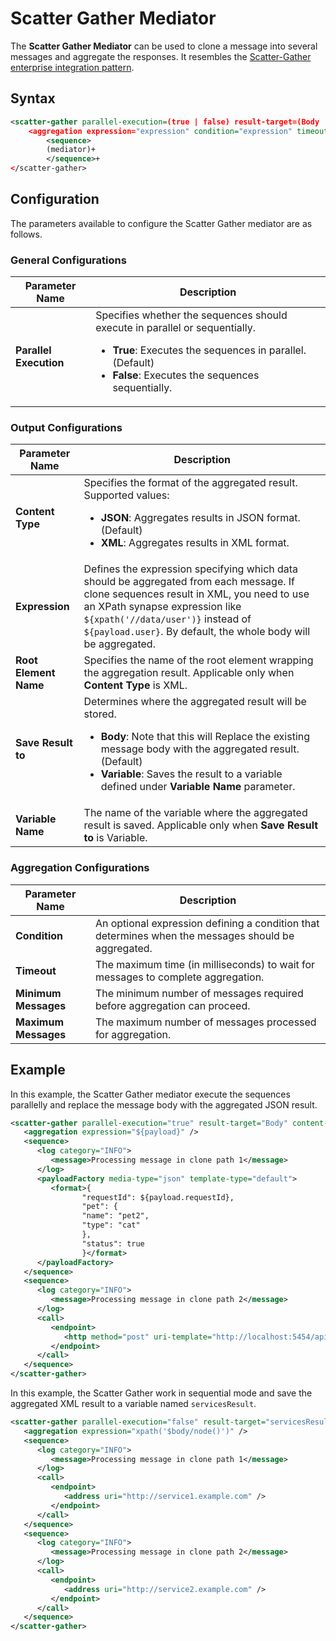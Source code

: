 # Scatter Gather Mediator

The **Scatter Gather Mediator** can be used to clone a message into several messages and aggregate the responses. It resembles the [Scatter-Gather enterprise integration pattern]({{base_path}}/learn/enterprise-integration-patterns/message-routing/scatter-gather/).

## Syntax

```xml
<scatter-gather parallel-execution=(true | false) result-target=(Body | variable) content-type=(JSON | XML) root-element=(string)>
    <aggregation expression="expression" condition="expression" timeout="long" min-messages="expression" max-messages="expression"/>
        <sequence>
        (mediator)+
        </sequence>+
</scatter-gather>
```
## Configuration

The parameters available to configure the Scatter Gather mediator are as follows.

### General Configurations

<table>
   <thead>
      <tr class="header">
         <th>Parameter Name</th>
         <th>Description</th>
      </tr>
   </thead>
   <tbody>
      <tr class="odd">
         <td><strong>Parallel Execution</strong></td>
         <td>
            Specifies whether the sequences should execute in parallel or sequentially. 
            <ul>
               <li><strong>True</strong>: Executes the sequences in parallel. (Default)</li>
               <li><strong>False</strong>: Executes the sequences sequentially.</li>
            </ul>
         </td>
      </tr>
   </tbody>
</table>

### Output Configurations

<table>
   <thead>
      <tr>
         <th>Parameter Name</th>
         <th>Description</th>
      </tr>
   </thead>
   <tbody>
      <tr class="odd">
         <td><strong>Content Type</strong></td>
         <td>
            Specifies the format of the aggregated result. Supported values:
            <ul>
               <li><strong>JSON</strong>: Aggregates results in JSON format. (Default)</li>
               <li><strong>XML</strong>: Aggregates results in XML format.</li>
            </ul>
         </td>
      </tr>
      <tr class="even">
         <td><strong>Expression</strong></td>
         <td>
            Defines the expression specifying which data should be aggregated from each message. If clone sequences result in XML, you need to use an XPath synapse expression like <code>${xpath('//data/user')}</code> instead of <code>${payload.user}</code>. By default, the whole body will be aggregated.
         </td>
      </tr>
      <tr class="odd">
         <td><strong>Root Element Name</strong></td>
         <td>Specifies the name of the root element wrapping the aggregation result. Applicable only when <strong>Content Type</strong> is XML.</td>
      </tr>
      <tr class="even">
         <td><strong>Save Result to</strong></td>
         <td>
            Determines where the aggregated result will be stored. 
            <ul>
               <li><strong>Body</strong>: Note that this will Replace the existing message body with the aggregated result. (Default)</li>
               <li><strong>Variable</strong>: Saves the result to a variable defined under <strong>Variable Name</strong> parameter.</li>
            </ul>
         </td>
      </tr>
      <tr class="even">
         <td><strong>Variable Name</strong></td>
         <td>The name of the variable where the aggregated result is saved. Applicable only when <strong>Save Result to</strong> is Variable.</td>
      </tr>
   </tbody>
</table>

### Aggregation Configurations

<table>
   <thead>
      <tr>
         <th>Parameter Name</th>
         <th>Description</th>
      </tr>
   </thead>
   <tbody>
      <tr>
         <td><strong>Condition</strong></td>
         <td>An optional expression defining a condition that determines when the messages should be aggregated.</td>
      </tr>
      <tr>
         <td><strong>Timeout</strong></td>
         <td>The maximum time (in milliseconds) to wait for messages to complete aggregation.</td>
      </tr>
      <tr>
         <td><strong>Minimum Messages</strong></td>
         <td>The minimum number of messages required before aggregation can proceed.</td>
      </tr>
      <tr>
         <td><strong>Maximum Messages</strong></td>
         <td>The maximum number of messages processed for aggregation.</td>
      </tr>
   </tbody>
</table>

## Example

In this example, the Scatter Gather mediator execute the sequences parallelly and replace the message body with the aggregated JSON result.

```xml
<scatter-gather parallel-execution="true" result-target="Body" content-type="JSON">
   <aggregation expression="${payload}" />
   <sequence>
      <log category="INFO">
         <message>Processing message in clone path 1</message>
      </log>
      <payloadFactory media-type="json" template-type="default">
         <format>{
                "requestId": ${payload.requestId},
                "pet": {
                "name": "pet2",
                "type": "cat"
                },
                "status": true
                }</format>
      </payloadFactory>
   </sequence>
   <sequence>
      <log category="INFO">
         <message>Processing message in clone path 2</message>
      </log>
      <call> 
         <endpoint>
            <http method="post" uri-template="http://localhost:5454/api/pet"/>
         </endpoint>
      </call>
   </sequence>
</scatter-gather>
```

In this example, the Scatter Gather work in sequential mode and save the aggregated XML result to a variable named <code>servicesResult</code>.

```xml
<scatter-gather parallel-execution="false" result-target="servicesResult" content-type="XML" root-element="AggregatedResults">
   <aggregation expression="xpath('$body/node()')" />
   <sequence>
      <log category="INFO">
         <message>Processing message in clone path 1</message>
      </log>
      <call>
         <endpoint>
            <address uri="http://service1.example.com" />
         </endpoint>
      </call>
   </sequence>
   <sequence>
      <log category="INFO">
         <message>Processing message in clone path 2</message>
      </log>
      <call>
         <endpoint>
            <address uri="http://service2.example.com" />
         </endpoint>
      </call>
   </sequence>
</scatter-gather>
```
